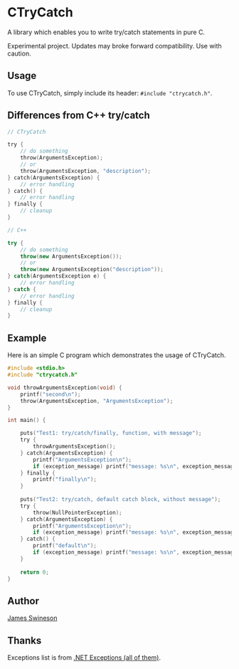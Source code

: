 # CTryCatch

A library which enables you to write try/catch statements in pure C. 

Experimental project. Updates may broke forward compatibility. Use with caution. 

## Usage

To use CTryCatch, simply include its header: `#include "ctrycatch.h"`. 

## Differences from C++ try/catch

```C
// CTryCatch

try {
	// do something
	throw(ArgumentsException);
	// or
	throw(ArgumentsException, "description");
} catch(ArgumentsException) {
	// error handling
} catch() {
	// error handling
} finally {
	// cleanup
}
```

```C++
// C++

try {
	// do something
	throw(new ArgumentsException());
	// or
	throw(new ArgumentsException("description"));
} catch(ArgumentsException e) {
	// error handling
} catch {
	// error handling
} finally {
	// cleanup
}
```


## Example

Here is an simple C program which demonstrates the usage of CTryCatch. 

```C
#include <stdio.h>
#include "ctrycatch.h"

void throwArgumentsException(void) {
    printf("second\n");
    throw(ArgumentsException, "ArgumentsException");
}

int main() {

    puts("Test1: try/catch/finally, function, with message");
    try {
        throwArgumentsException();
    } catch(ArgumentsException) {
        printf("ArgumentsException\n");
        if (exception_message) printf("message: %s\n", exception_message);
    } finally {
        printf("finally\n");
    }
    
    puts("Test2: try/catch, default catch block, without message");
    try {
        throw(NullPointerException);
    } catch(ArgumentsException) {
        printf("ArgumentsException\n");
        if (exception_message) printf("message: %s\n", exception_message);
    } catch() {
        printf("default\n");
        if (exception_message) printf("message: %s\n", exception_message);
    }
    
    return 0;
}
```

## Author

[James Swineson](https://swineson.me)

## Thanks

Exceptions list is from [.NET Exceptions (all of them)](https://mikevallotton.wordpress.com/2009/07/08/net-exceptions-all-of-them/).